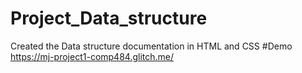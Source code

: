 # Project_Data_structure
Created the Data structure documentation in HTML and CSS
#Demo
https://mj-project1-comp484.glitch.me/
